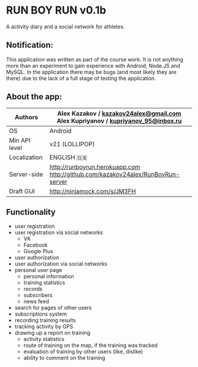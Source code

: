 # RUN BOY RUN v0.1b
A activity diary and a social network for athletes.

## Notification:
This application was written as part of the course work. It is not anything more than an experiment to gain experience with Android, Node.JS and MySQL. In the application there may be bugs (and most likely they are there) due to the lack of a full stage of testing the application.


## About the app:
Authors       | Alex Kazakov / <kazakov24alex@gmail.com><br/> Alex Kupriyanov / <kupriyanov_95@inbox.ru>
------------- | -------------
OS            | Android
Min API level | v21 (LOLLIPOP)
Localization  | ENGLISH :uk:
Server-side   | <http://runboyrun.herokuapp.com></br><http://github.com/kazakov24alex/RunBoyRun-server>
Draft GUI     | <http://ninjamock.com/s/JM3FH>

## Functionality
+ user registration
+ user registration via social networks
  + VK
  + Facebook
  + Google Plus
+ user authorization
+ user authorization via social networks
+ personal user page
  + personal information
  + training statistics
  + records
  + subscribers
  + news feed
+ search for pages of other users
+ subscriptions system
+ recording training results
+ tracking activity by GPS
+ drawing up a report on training
  + activity statistics
  + route of training on the map, if the training was tracked
  + evaluation of training by other users (like, dislike)
  + ability to comment on the training

